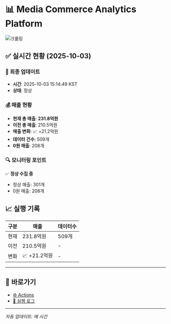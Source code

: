# 📊 Media Commerce Analytics Platform

![크롤링](https://img.shields.io/badge/크롤링-정상-green)

## ✅ 실시간 현황 (2025-10-03)

### 📍 최종 업데이트
- **시간**: 2025-10-03 15:14:49 KST
- **상태**: 정상

### 💰 매출 현황
- **현재 총 매출**: **231.8억원**
- **이전 총 매출**: 210.5억원
- **매출 변화**: 📈 +21.2억원
- **데이터 건수**: 509개
- **0원 매출**: 208개

### 🔍 모니터링 포인트

✅ **정상 수집 중**
- 정상 매출: 301개
- 0원 매출: 208개


## 📈 실행 기록

| 구분 | 매출 | 데이터수 |
|------|------|----------|
| 현재 | 231.8억원 | 509개 |
| 이전 | 210.5억원 | - |
| 변화 | 📈 +21.2억원 | - |

---

## 🔗 바로가기

- [⚙️ Actions](../../actions)
- [📝 실행 로그](../../actions/workflows/daily_scraping.yml)

---

*자동 업데이트: 매 시간*
